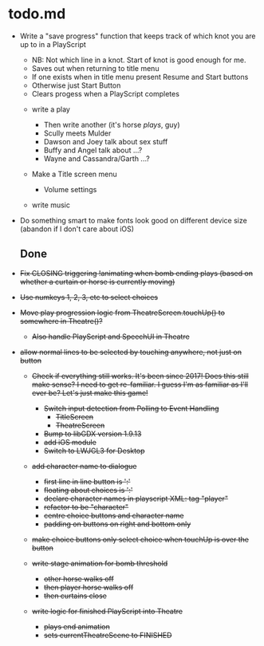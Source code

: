 # todo.md

+ Write a "save progress" function that keeps track of which knot you are
  up to in a PlayScript
    - NB: Not which line in a knot. Start of knot is good enough for me.
    - Saves out when returning to title menu
    - If one exists when in title menu present Resume and Start buttons
    - Otherwise just Start Button
    - Clears progess when a PlayScript completes
    
  + write a play
      - Then write another (it's horse *plays*, guy)
      - Scully meets Mulder
      - Dawson and Joey talk about sex stuff
      - Buffy and Angel talk about ...?
      - Wayne and Cassandra/Garth ...?
    
  + Make a Title screen menu
      - Volume settings
  
  + write music

+ Do something smart to make fonts look good on different device size
  (abandon if I don't care about iOS)
  
  ## Done

+ ~~Fix CLOSING triggering !animating when bomb ending plays (based on
  whether a curtain or horse is currently moving)~~

+ ~~Use numkeys 1, 2, 3, etc to select choices~~

+ ~~Move play progression logic from TheatreScreen.touchUp() to somewhere
  in Theatre()?~~
    - ~~Also handle PlayScript and SpeechUI in Theatre~~

+ ~~allow normal lines to be selected by touching anywhere, not just on
  button~~

  + ~~Check if everything still works. It's been since 2017! Does this still
    make sense? I need to get re-familiar.
    I guess I'm as familiar as I'll ever be? Let's just make this game!~~
      - ~~Switch input detection from Polling to Event Handling~~
          - ~~TitleScreen~~
          - ~~TheatreScreen~~
      - ~~Bump to libGDX version 1.9.13~~
      - ~~add iOS module~~  
      - ~~Switch to LWJGL3 for Desktop~~

  + ~~add character name to dialogue~~
      - ~~first line in line button is '<character>:'~~
      - ~~floating about choices is '<character>:'~~
      - ~~declare character names in playscript XML: tag "player"~~
      - ~~refactor to be "character"~~
      - ~~centre choice buttons and character name~~
      - ~~padding on buttons on right and bottom only~~

  + ~~make choice buttons only select choice when touchUp is over the button~~
  
  + ~~write stage animation for bomb threshold~~
      - ~~other horse walks off~~
      - ~~then player horse walks off~~
      - ~~then curtains close~~
      
  + ~~write logic for finished PlayScript into Theatre~~
      - ~~plays end animation~~
      - ~~sets currentTheatreScene to FINISHED~~
      
